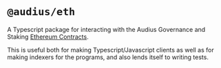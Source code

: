 # `@audius/eth`

A Typescript package for interacting with the Audius Governance and Staking [Ethereum Contracts](../../eth-contracts/).

This is useful both for making Typescript/Javascript clients as well as for making indexers for the programs, and also lends itself to writing tests.
